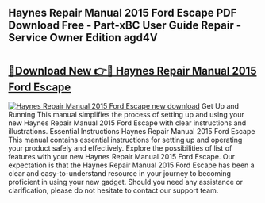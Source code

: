 ## Haynes Repair Manual 2015 Ford Escape PDF Download Free - Part-xBC User Guide Repair - Service Owner Edition agd4V

# <h2><a href="http://bc6708.oget.top/?id=Haynes+Repair+Manual+2015+Ford+Escape">🔗Download New 👉🔴 Haynes Repair Manual 2015 Ford Escape</a></h2>

[![Haynes Repair Manual 2015 Ford Escape new download](https://i.imgur.com/5g1atiW.png)](http://bc6708.oget.top/?id=Haynes+Repair+Manual+2015+Ford+Escape)
Get Up and Running This manual simplifies the process of setting up and using your new Haynes Repair Manual 2015 Ford Escape with clear instructions and illustrations. Essential Instructions Haynes Repair Manual 2015 Ford Escape This manual contains essential instructions for setting up and operating your product safely and effectively. Explore the possibilities of list of features with your new Haynes Repair Manual 2015 Ford Escape. Our expectation is that the Haynes Repair Manual 2015 Ford Escape has been a clear and easy-to-understand resource in your journey to becoming proficient in using your new gadget. Should you need any assistance or clarification, please do not hesitate to contact our support team.

